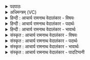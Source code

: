 <details><summary>पदपाठः</summary>

ए꣣ना꣢। वि꣡श्वा꣢꣯नि। अ꣡र्यः꣢। आ। द्यु꣡म्ना꣡नि꣢। मा꣡नु꣢꣯षाणाम्। सि꣡षा꣢꣯सन्तः। व꣣नामहे। ६७४।
</details>

<details><summary>अधिमन्त्रम् (VC)</summary>

- पवमानः सोमः
- अहमीयुराङ्गिरसः
- गायत्री
- षड्जः
</details>

<details><summary>हिन्दी : आचार्य रामनाथ वेदालंकार - विषयः</summary>

तृतीय ऋचा पूर्वार्चिक में ५९३ क्रमाङ्क पर परमात्मा को सम्बोधित करके व्याख्यात की गयी है। यहाँ गुरु को सम्बोधन है।
</details>

<details><summary>हिन्दी : आचार्य रामनाथ वेदालंकार - पदार्थः</summary>

पदार्थान्वयभाषाः -  हे हमारे अन्तःकरणों को पवित्र करनेवाले गुरुवर ! (अर्यः) विद्याओं के स्वामी आप (एना) इन (विश्वानि) सब (द्युम्नानि) विद्याधनों को (मानुषाणाम्) हम मननशील शिष्यों को (आ) प्राप्त कराओ। उन विद्याधनों को (सिषासन्तः) अन्यों को प्रदान करने की इच्छावाले हम (वनामहे) आपसे सीखते हैं ॥३॥
</details>

<details><summary>हिन्दी : आचार्य रामनाथ वेदालंकार - भावार्थः</summary>

भावार्थभाषाः -  जो मनुष्य गुरुओं के पास से अनेक प्रकार की भौतिक विद्याओं तथा आध्यात्मिक विद्याओं को पढ़कर अन्यों को पढ़ाते हैं,वे ही गुरु-ऋण से मुक्त होते हैं ॥३॥
</details>

<details><summary>संस्कृत : आचार्य रामनाथ वेदालंकार - विषयः</summary>

तृतीया ऋक् पूर्वार्चिके ५९३ क्रमाङ्के परमात्मानं संबोध्य व्याख्याता। अत्र गुरुः सम्बोध्यते।
</details>

<details><summary>संस्कृत : आचार्य रामनाथ वेदालंकार - पदार्थः</summary>

पदार्थान्वयभाषाः -  हे पवमान सोम ! अस्मदन्तःकरणानां पवित्रकर्त्तः गुरो ! (अर्यः२) विद्यानामधीश्वरः त्वम् (एना) एनानि (विश्वानि) सर्वाणि (द्युम्नानि) विद्याधनानि (मानुषाणाम्) मननशीलानां शिष्याणामस्माकम् (आ) आगमय,प्रापय। तानि विद्याधनानि (सिषासन्तः) अन्येभ्यो दातुमिच्छन्तो वयम् (वनामहे३) संभजामहे ॥३॥४
</details>

<details><summary>संस्कृत : आचार्य रामनाथ वेदालंकार - भावार्थः</summary>

भावार्थभाषाः -  ये मनुष्या गुरूणां सकाशाद् विविधा भौतिकविद्या अध्यात्मविद्याश्चाधीत्यान्यान् पाठयन्ति त एव गुरुऋणान्मुच्यन्ते ॥३॥
</details>

<details><summary>संस्कृत : आचार्य रामनाथ वेदालंकार - पादटिप्पनी</summary>

टिप्पणी:   १. ऋ० ९।६१।११, य० २६।१८, साम० ५९३। २. अर्यः यजमानः—इति वि०। ३. सिषासन्तः साधयन्तः। वनामहे आह्वयामः—इति वि०। ४. यजुर्भाष्ये दयानन्दर्षिर्मन्त्रमिमम् ‘ईश्वरः कथमुपास्यः’ इति विषये व्याचष्टे। तत्र तन्मते महीयव ऋषिः, विद्वान् देवता।
</details>